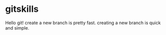 # gitskills
Hello git!
create a new branch is pretty fast.
creating a new branch is quick and simple.
